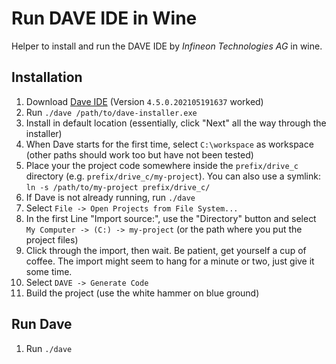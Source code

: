 # Run DAVE IDE in Wine

Helper to install and run the DAVE IDE by _Infineon Technologies AG_ in wine.


## Installation

1. Download [Dave IDE](https://softwaretools.infineon.com/tools/com.ifx.tb.tool.daveide) (Version `4.5.0.202105191637` worked)
2. Run `./dave /path/to/dave-installer.exe`
3. Install in default location (essentially, click "Next" all the way through the installer)
4. When Dave starts for the first time, select `C:\workspace` as workspace (other paths should work too but have not been tested)
5. Place your the project code somewhere inside the `prefix/drive_c` directory (e.g. `prefix/drive_c/my-project`). You can also use a symlink: `ln -s /path/to/my-project prefix/drive_c/`
6. If Dave is not already running, run `./dave`
7. Select `File -> Open Projects from File System...`
8. In the first Line "Import source:", use the "Directory" button and select `My Computer -> (C:) -> my-project` (or the path where you put the project files)
9. Click through the import, then wait. Be patient, get yourself a cup of coffee. The import might seem to hang for a minute or two, just give it some time.
10. Select `DAVE -> Generate Code`
11. Build the project (use the white hammer on blue ground)


## Run Dave

1. Run `./dave`
